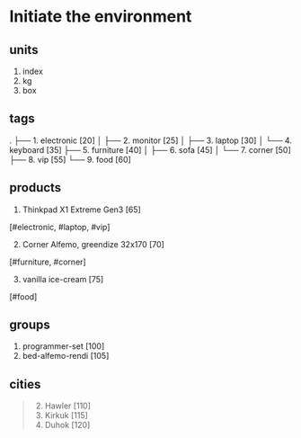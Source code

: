 # Initiate the environment

## units
1. index
2. kg
3. box

## tags
.
├── 1. electronic [20]
│   ├── 2. monitor [25]
│   ├── 3. laptop [30]
│   └── 4. keyboard [35]
├── 5. furniture [40]
│   ├── 6. sofa [45]
│   └── 7. corner [50]
├── 8. vip [55]
└── 9. food [60]

## products
1. Thinkpad X1 Extreme Gen3  [65]
  <index> 
  [#electronic, #laptop, #vip]

2. Corner Alfemo, greendize 32x170 [70]
  <index>
  [#furniture, #corner] 

3. vanilla ice-cream [75]
  <kg>
  [#food]

## groups
1. programmer-set [100]
2. bed-alfemo-rendi [105]


## cities
> 2. Hawler [110]
> 3. Kirkuk [115]
> 4. Duhok [120]
